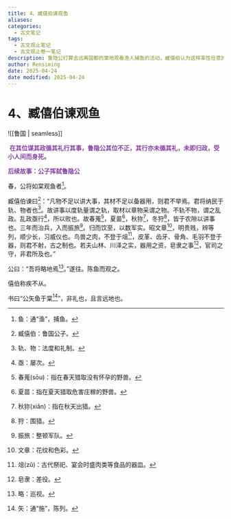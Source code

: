 ```yaml
---
title: 4、臧僖伯谏观鱼
aliases: 
categories:
  - 古文笔记
tags:
  - 古文观止笔记
  - 古文观止卷一笔记
description: 鲁隐公打算去远离国都的棠地观看渔人捕鱼的活动，臧僖伯认为这样率性任意的行为不合礼法，是自乱其政。但隐公不听劝谏，以公务为名前往，最终被史书记下了不光彩的一笔。
author: Rensiming
date: 2025-04-24
date modified: 2025-04-24
---
```


# 4、臧僖伯谏观鱼

![[鲁国 | seamless]]

&nbsp;<span style="color: #843fa1;">**在其位谋其政循其礼行其事，鲁隐公其位不正，其行亦未循其礼，未即归政，受小人间而身死。**</span>

<span style="color: #843fa1;">**后续故事：公子挥弑鲁隐公**</span>

春，公将如棠观鱼者[^1]。

臧僖伯谏曰[^2]：“凡物不足以讲大事，其材不足以备器用，则君不举焉。君将纳民于轨、物者也[^3]。故讲事以度轨量谓之轨，取材以章物采谓之物。不轨不物，谓之乱政。乱政亟行[^4]，所以败也。故春蒐[^5]，夏苗[^6]，秋狝[^7]，冬狩[^8]，皆于农隙以讲事也。三年而治兵，入而振旅[^9]。归而饮至，以数军实。昭文章[^10]，明贵贱，辨等列，顺少长，习威仪也。鸟兽之肉，不登于俎[^11]，皮革、齿牙、骨角、毛羽不登于器，则君不射，古之制也。若夫山林、川泽之实，器用之资，皂隶之事[^12]，官司之守，非君所及也。”

公曰：“吾将略地焉[^13]。”遂往。陈鱼而观之。

僖伯称疾不从。

书曰“公矢鱼于棠[^14]”，非礼也，且言远地也。

[^1]:鱼：通“渔”，捕鱼。

[^2]:臧僖伯：鲁国公子。

[^3]:轨、物：法度和礼制。

[^4]:亟：屡次。

[^5]:春蒐(sōu)：指在春天猎取没有怀孕的野兽。

[^6]:夏苗：指在夏天猎取危害庄稼的野兽。

[^7]:秋狝(xiǎn)：指在秋天出猎。

[^8]:狩：围猎。

[^9]:振旅：整顿军队。

[^10]:文章：花纹和色彩。

[^11]:俎(zǔ)：古代祭祀、宴会时盛肉类等食品的器皿。

[^12]:皂隶：差役。

[^13]:略：巡视。

[^14]:矢：通“施”，陈列。